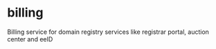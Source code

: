 # billing
Billing service for domain registry services like registrar portal, auction center and eeID
